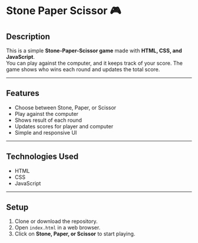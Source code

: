 # Stone Paper Scissor 🎮

## Description
This is a simple **Stone-Paper-Scissor game** made with **HTML, CSS, and JavaScript**.  
You can play against the computer, and it keeps track of your score. The game shows who wins each round and updates the total score.

---

## Features
- Choose between Stone, Paper, or Scissor  
- Play against the computer  
- Shows result of each round  
- Updates scores for player and computer  
- Simple and responsive UI  

---

## Technologies Used
- HTML  
- CSS  
- JavaScript  

---

## Setup
1. Clone or download the repository.  
2. Open `index.html` in a web browser.  
3. Click on **Stone, Paper, or Scissor** to start playing.  



